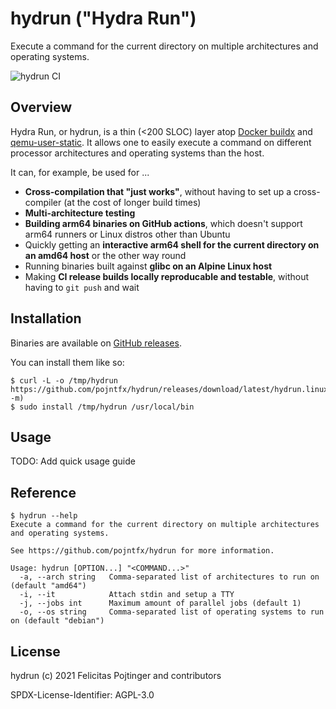 # hydrun ("Hydra Run")

Execute a command for the current directory on multiple architectures and operating systems.

![hydrun CI](https://github.com/pojntfx/hydrun/workflows/hydrun%20CI/badge.svg)

## Overview

Hydra Run, or hydrun, is a thin (<200 SLOC) layer atop [Docker buildx](https://github.com/docker/buildx) and [qemu-user-static](https://ngithub.com/multiarch/qemu-user-static). It allows one to easily execute a command on different processor architectures and operating systems than the host.

It can, for example, be used for ...

- **Cross-compilation that "just works"**, without having to set up a cross-compiler (at the cost of longer build times)
- **Multi-architecture testing**
- **Building arm64 binaries on GitHub actions**, which doesn't support arm64 runners or Linux distros other than Ubuntu
- Quickly getting an **interactive arm64 shell for the current directory on an amd64 host** or the other way round
- Running binaries built against **glibc on an Alpine Linux host**
- Making **CI release builds locally reproducable and testable**, without having to `git push` and wait

## Installation

Binaries are available on [GitHub releases](https://github.com/pojntfx/hydrun/releases).

You can install them like so:

```shell
$ curl -L -o /tmp/hydrun https://github.com/pojntfx/hydrun/releases/download/latest/hydrun.linux-$(uname -m)
$ sudo install /tmp/hydrun /usr/local/bin
```

## Usage

TODO: Add quick usage guide

## Reference

```shell
$ hydrun --help
Execute a command for the current directory on multiple architectures and operating systems.

See https://github.com/pojntfx/hydrun for more information.

Usage: hydrun [OPTION...] "<COMMAND...>"
  -a, --arch string   Comma-separated list of architectures to run on (default "amd64")
  -i, --it            Attach stdin and setup a TTY
  -j, --jobs int      Maximum amount of parallel jobs (default 1)
  -o, --os string     Comma-separated list of operating systems to run on (default "debian")
```

## License

hydrun (c) 2021 Felicitas Pojtinger and contributors

SPDX-License-Identifier: AGPL-3.0
